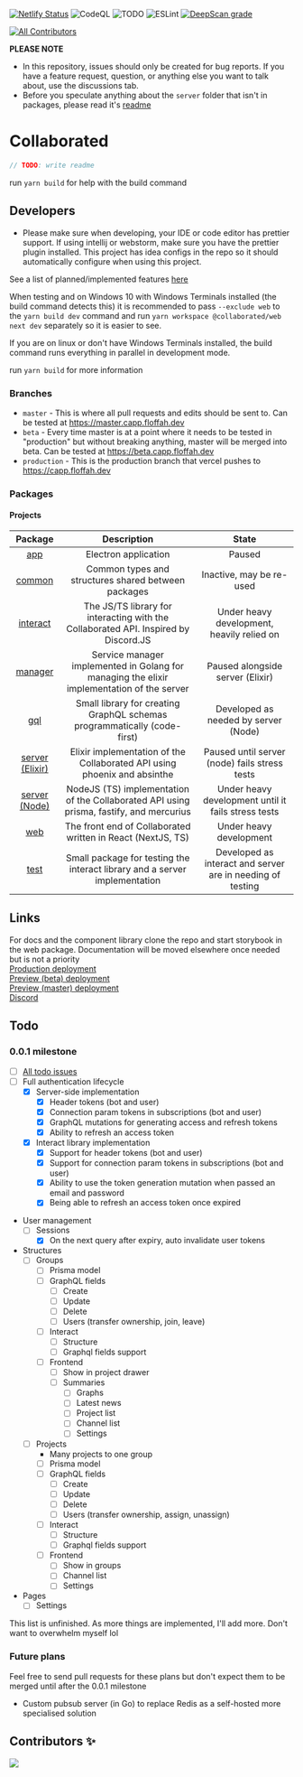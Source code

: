 [![Netlify Status](https://api.netlify.com/api/v1/badges/5b2928d4-ab11-45ed-a18e-3040feeb74ca/deploy-status)](https://app.netlify.com/sites/determined-pike-df8a24/deploys)
![CodeQL](https://github.com/Floffah/collaborated/workflows/CodeQL/badge.svg)
![TODO](https://github.com/Floffah/collaborated/workflows/TODO/badge.svg)
![ESLint](https://github.com/Floffah/collaborated/workflows/ESLint/badge.svg)
[![DeepScan grade](https://deepscan.io/api/teams/12988/projects/16021/branches/332484/badge/grade.svg)](https://deepscan.io/dashboard#view=project&tid=12988&pid=16021&bid=332484)
<!-- ALL-CONTRIBUTORS-BADGE:START - Do not remove or modify this section -->
[![All Contributors](https://img.shields.io/badge/all_contributors-1-orange.svg)](#contributors-)
<!-- ALL-CONTRIBUTORS-BADGE:END -->

**PLEASE NOTE**

- In this repository, issues should only be created for bug reports. If you have a feature request, question, or
  anything else you want to talk about, use the discussions tab.
- Before you speculate anything about the `server` folder that isn't in packages, please read
  it's [readme](packages/server/README.md)

# Collaborated

```js
// TODO: write readme
```

run `yarn build` for help with the build command

## Developers

- Please make sure when developing, your IDE or code editor has prettier support. If using intellij or webstorm, make
  sure you have the prettier plugin installed. This project has idea configs in the repo so it should automatically
  configure when using this project.

See a list of planned/implemented features [here](features.md)

When testing and on Windows 10 with Windows Terminals installed (the build command detects this) it is recommended to
pass `--exclude web` to the `yarn build dev` command and run `yarn workspace @collaborated/web next dev` separately so
it is easier to see.

If you are on linux or don't have Windows Terminals installed, the build command runs everything in parallel in
development mode.

run `yarn build` for more information

### Branches

- `master` - This is where all pull requests and edits should be sent to. Can be tested
  at https://master.capp.floffah.dev
- `beta` - Every time master is at a point where it needs to be tested in "production" but without breaking anything,
  master will be merged into beta. Can be tested at https://beta.capp.floffah.dev
- `production` - This is the production branch that vercel pushes to https://capp.floffah.dev

### Packages

#### Projects

| **Package** | **Description** | **State** |
|:---:|:---:|:---:|
| [app](packages/app) | Electron application | Paused |
| [common](packages/common) | Common types and structures shared between packages | Inactive, may be re-used |
| [interact](packages/interact) | The JS/TS library for interacting with the Collaborated API. Inspired by Discord.JS | Under heavy development, heavily relied on |
| [manager](packages/manager) | Service manager implemented in Golang for managing the elixir implementation of the server | Paused alongside server (Elixir) |
| [gql](packages/gql) | Small library for creating GraphQL schemas programmatically (code-first) | Developed as needed by server (Node)
| [server (Elixir)](packages/server) | Elixir implementation of the Collaborated API using phoenix and absinthe | Paused until server (node) fails stress tests |
| [server (Node)](packages/server-js) | NodeJS (TS) implementation of the Collaborated API using prisma, fastify, and mercurius | Under heavy development until it fails stress tests |
| [web](packages/web) | The front end of Collaborated written in React (NextJS, TS) | Under heavy development |
| [test](test) | Small package for testing the interact library and a server implementation | Developed as interact and server are in needing of testing |

## Links

For docs and the component library clone the repo and start storybook in the web package. Documentation will be moved
elsewhere once needed but is not a priority<br/>
[Production deployment](https://capp.floffah.dev) <br/>
[Preview (beta) deployment](https://beta.capp.floffah.dev) <br/>
[Preview (master) deployment](https://master.capp.floffah.dev) <br/>
[Discord](https://discord.gg/tTfksMfb3z)

## Todo

### 0.0.1 milestone

- [ ] [All todo issues](https://github.com/Floffah/collaborated/issues?q=is%3Aopen+is%3Aissue+label%3Atodo+milestone%3A0.0.1)
- [ ] Full authentication lifecycle
    - [x] Server-side implementation
        - [x] Header tokens (bot and user)
        - [x] Connection param tokens in subscriptions (bot and user)
        - [x] GraphQL mutations for generating access and refresh tokens
        - [x] Ability to refresh an access token
    - [x] Interact library implementation
        - [x] Support for header tokens (bot and user)
        - [x] Support for connection param tokens in subscriptions (bot and user)
        - [x] Ability to use the token generation mutation when passed an email and password
        - [x] Being able to refresh an access token once expired
- User management
    - [ ] Sessions
        - [x] On the next query after expiry, auto invalidate user tokens
- Structures
    - [ ] Groups
        - [ ] Prisma model
        - [ ] GraphQL fields
            - [ ] Create
            - [ ] Update
            - [ ] Delete
            - [ ] Users (transfer ownership, join, leave)
        - [ ] Interact
            - [ ] Structure
            - [ ] Graphql fields support
        - [ ] Frontend
            - [ ] Show in project drawer
            - [ ] Summaries
                - [ ] Graphs
                - [ ] Latest news
                - [ ] Project list
                - [ ] Channel list
                - [ ] Settings
    - [ ] Projects
        - Many projects to one group
        - [ ] Prisma model
        - [ ] GraphQL fields
            - [ ] Create
            - [ ] Update
            - [ ] Delete
            - [ ] Users (transfer ownership, assign, unassign)
        - [ ] Interact
            - [ ] Structure
            - [ ] Graphql fields support
        - [ ] Frontend
            - [ ] Show in groups
            - [ ] Channel list
            - [ ] Settings
- Pages
    - [ ] Settings

This list is unfinished. As more things are implemented, I'll add more. Don't want to overwhelm myself lol

### Future plans

Feel free to send pull requests for these plans but don't expect them to be merged until after the 0.0.1 milestone

- Custom pubsub server (in Go) to replace Redis as a self-hosted more specialised solution

## Contributors ✨

<a href="https://github.com/floffah/collaborated/graphs/contributors">
  <img src="https://contrib.rocks/image?repo=floffah/collaborated" />
</a>

[comment]: <> (Thanks goes to these wonderful people &#40;[emoji key]&#40;https://allcontributors.org/docs/en/emoji-key&#41;&#41;:)

[comment]: <> (<!-- ALL-CONTRIBUTORS-LIST:START - Do not remove or modify this section -->)

[comment]: <> (<!-- prettier-ignore-start -->)

[comment]: <> (<!-- markdownlint-disable -->)

[comment]: <> (<table>)

[comment]: <> (  <tr>)

[comment]: <> (    <td align="center"><a href="https://discord.gg/bc8Y2y9"><img src="https://avatars0.githubusercontent.com/u/27270386?v=4?s=100" width="100px;" alt=""/><br /><sub><b>Floffah</b></sub></a><br /><a href="https://github.com/Floffah/collaborated/commits?author=Floffah" title="Code">💻</a> <a href="https://github.com/Floffah/collaborated/commits?author=Floffah" title="Documentation">📖</a> <a href="#design-Floffah" title="Design">🎨</a> <a href="#ideas-Floffah" title="Ideas, Planning, & Feedback">🤔</a> <a href="#projectManagement-Floffah" title="Project Management">📆</a> <a href="#question-Floffah" title="Answering Questions">💬</a> <a href="https://github.com/Floffah/collaborated/pulls?q=is%3Apr+reviewed-by%3AFloffah" title="Reviewed Pull Requests">👀</a> <a href="#research-Floffah" title="Research">🔬</a> <a href="#security-Floffah" title="Security">🛡️</a></td>)

[comment]: <> (  </tr>)

[comment]: <> (</table>)

[comment]: <> (<!-- markdownlint-restore -->)

[comment]: <> (<!-- prettier-ignore-end -->)

[comment]: <> (<!-- ALL-CONTRIBUTORS-LIST:END -->)

[comment]: <> (This project follows the [all-contributors]&#40;https://github.com/all-contributors/all-contributors&#41; specification. Contributions of any kind welcome!)
